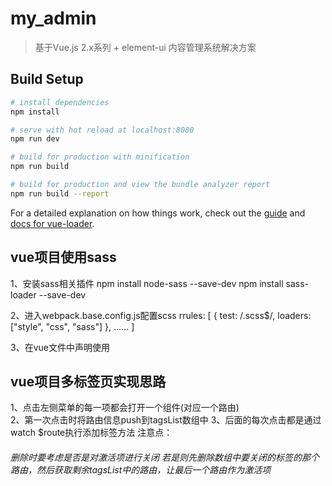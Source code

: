 # my_admin

> 基于Vue.js 2.x系列 + element-ui 内容管理系统解决方案

## Build Setup

``` bash
# install dependencies
npm install

# serve with hot reload at localhost:8080
npm run dev

# build for production with minification
npm run build

# build for production and view the bundle analyzer report
npm run build --report
```

For a detailed explanation on how things work, check out the [guide](http://vuejs-templates.github.io/webpack/) and [docs for vue-loader](http://vuejs.github.io/vue-loader).

## vue项目使用sass

1、安装sass相关插件 
npm install node-sass --save-dev
npm install sass-loader --save-dev

2、进入webpack.base.config.js配置scss
rrules: [
     {
        test: /\.scss$/,
        loaders: ["style", "css", "sass"]
      },
      ......
]

3、在vue文件中声明使用
<style lang="scss" rel="stylesheet/scss"></style>

## vue项目多标签页实现思路
1、点击左侧菜单的每一项都会打开一个组件(对应一个路由)  
2、第一次点击时将路由信息push到tagsList数组中 
3、后面的每次点击都是通过watch $route执行添加标签方法 
注意点：<h6>删除时要考虑是否是对激活项进行关闭 若是则先删除数组中要关闭的标签的那个路由，然后获取剩余tagsList中的路由，让最后一个路由作为激活项</h6>
